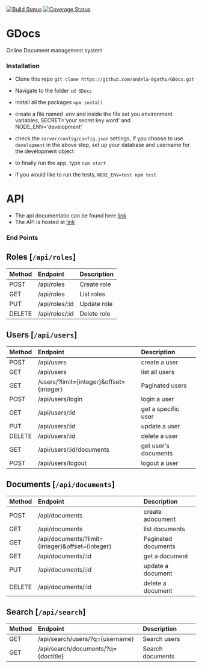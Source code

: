 [![Build Status](https://travis-ci.org/andela-Bgathu/GDocs.svg?branch=develop)](https://travis-ci.org/andela-Bgathu/GDocs)
[![Coverage Status](https://coveralls.io/repos/github/andela-Bgathu/GDocs/badge.svg)](https://coveralls.io/github/andela-Bgathu/GDocs)
# GDocs
Online Document management system

### Installation
* Clone this repo `git clone https://github.com/andela-Bgathu/GDocs.git`
* Navigate to the folder `cd GDocs`
* Install all the packages `npm install`
* create a file named .env and inside the file set you environment variables, SECRET='your secret key word' and NODE_ENV='development'
* check the `server/config/config.json` settings, if ypu choose to use `development` in the above step, set up your database and username for the development object
* to finally run the app, type `npm start`

* if you would like to run the tests, `NODE_ENV=test npm test`


# API

* The api documentatio can be found here [link](https://gdocs-staging.herokuapp.com/api/docs)
* The API is hosted at [link](https://gdocs-staging.herokuapp.com/api/docs)

### End Points

## Roles [`/api/roles`]

| Method     | Endpoint       | Description    |
| :-------   | :---------     | :------------- |
|POST        |/api/roles      |Create role     |
|GET         |/api/roles      |List roles      |
|PUT         |/api/roles/:id  |Update role     |
|DELETE      |/api/roles/:id  |Delete role     |


## Users [`/api/users`]

| Method     | Endpoint                                 | Description         |
| :-------   | :--------------------------------------  | :-------------      |
|POST        |/api/users                                |create a user        |
|GET         |/api/users                                |list all users       |
|GET         | /users/?limit={integer}&offset={integer} |Paginated users      |
|POST        |/api/users/login                          |login a user         |
|GET         |/api/users/:id                            |get a specific user  |
|PUT         |/api/users/:id                            |update a user        |
|DELETE      |/api/users/:id                            |delete a user        |
|GET         |/api/users/:id/documents                  |get user's documents |
|POST        |/api/users/logout                         |logout a user        |


## Documents [`/api/documents`]

| Method     | Endpoint                                        | Description         |
| :-------   | :--------------------------------------------   | :-------------      |
|POST        |/api/documents                                   |create  adocument    |
|GET         |/api/documents                                   |list documents       |
|GET         |/api/documents/?limit={integer}&offset={integer} |Paginated documents  |
|GET         |/api/documents/:id                               |get a document       |
|PUT         |/api/documents/:id                               |update a document    |
|DELETE      |/api/documents/:id                               |delete a document    |


## Search [`/api/search`]

| Method     | Endpoint                            | Description         |
| :-------   | :---------------------------------- | :-------------      |
|GET         |/api/search/users/?q={username}      |Search users         |
|GET         |/api/search/documents/?q={doctitle}  |Search documents     |

